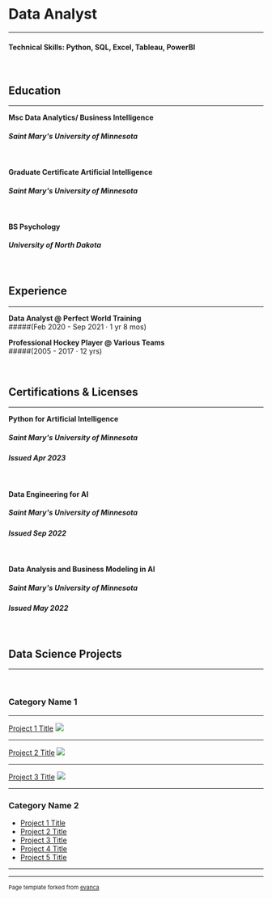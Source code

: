 # Data Analyst
---
#### Technical Skills: Python, SQL, Excel, Tableau, PowerBI
<br>

## Education 
---

**Msc Data Analytics/ Business Intelligence**
##### Saint Mary's University of Minnesota 
<br>

**Graduate Certificate Artificial Intelligence**
##### Saint Mary's University of Minnesota
<br>

**BS Psychology**
##### University of North Dakota

<br>

## Experience
---

**Data Analyst @ Perfect World Training**  
#####(Feb 2020 - Sep 2021 · 1 yr 8 mos)
<br>

**Professional Hockey Player @ Various Teams**   
#####(2005 - 2017 · 12 yrs)


<br>

## Certifications & Licenses
---

**Python for Artificial Intelligence**
##### Saint Mary's University of Minnesota
##### Issued Apr 2023
<br>

**Data Engineering for AI**
##### Saint Mary's University of Minnesota
##### Issued Sep 2022
<br>

**Data Analysis and Business Modeling in AI**
##### Saint Mary's University of Minnesota
##### Issued May 2022

<br>

## Data Science Projects
---
<br>

### Category Name 1 
---

[Project 1 Title](/sample_page)
<img src="images/dummy_thumbnail.jpg?raw=true"/>

---
[Project 2 Title](/pdf/sample_presentation.pdf)
<img src="images/dummy_thumbnail.jpg?raw=true"/>

---
[Project 3 Title](http://example.com/)
<img src="images/dummy_thumbnail.jpg?raw=true"/>

---

### Category Name 2

- [Project 1 Title](http://example.com/)
- [Project 2 Title](http://example.com/)
- [Project 3 Title](http://example.com/)
- [Project 4 Title](http://example.com/)
- [Project 5 Title](http://example.com/)

---




---
<p style="font-size:11px">Page template forked from <a href="https://github.com/evanca/quick-portfolio">evanca</a></p>
<!-- Remove above link if you don't want to attibute -->
